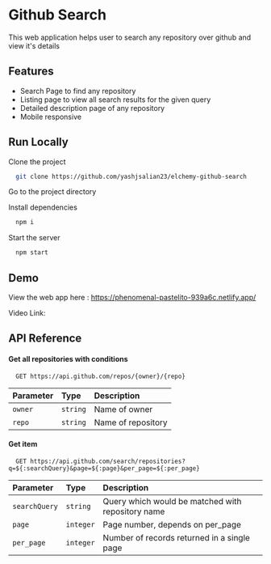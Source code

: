 # Github Search

This web application helps user to search any repository over github and view it's details

## Features

- Search Page to find any repository
- Listing page to view all search results for the given query
- Detailed description page of any repository
- Mobile responsive

## Run Locally

Clone the project

```bash
  git clone https://github.com/yashjsalian23/elchemy-github-search
```

Go to the project directory

Install dependencies

```bash
  npm i
```

Start the server

```bash
  npm start
```

## Demo

View the web app here : https://phenomenal-pastelito-939a6c.netlify.app/

Video Link:

## API Reference

#### Get all repositories with conditions

```http
  GET https://api.github.com/repos/{owner}/{repo}
```

| Parameter | Type     | Description        |
| :-------- | :------- | :----------------- |
| `owner`   | `string` | Name of owner      |
| `repo`    | `string` | Name of repository |

#### Get item

```http
  GET https://api.github.com/search/repositories?q=${:searchQuery}&page=${:page}&per_page=${:per_page}
```

| Parameter     | Type      | Description                                       |
| :------------ | :-------- | :------------------------------------------------ |
| `searchQuery` | `string`  | Query which would be matched with repository name |
| `page`        | `integer` | Page number, depends on per_page                  |
| `per_page`    | `integer` | Number of records returned in a single page       |
